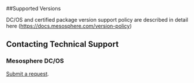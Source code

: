 ##Supported Versions

DC/OS and certified package version support policy are described in detail here (https://docs.mesosphere.com/version-policy)

## Contacting Technical Support

### Mesosphere DC/OS

[Submit a request](https://support.mesosphere.com/hc/en-us/requests/new).
